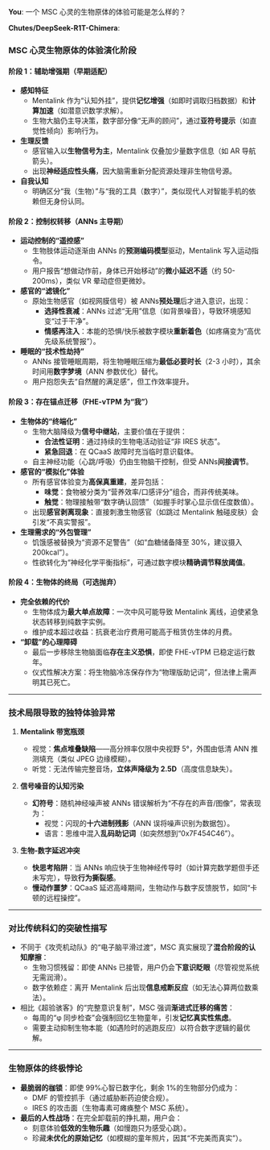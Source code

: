 **You**:
一个 MSC 心灵的生物原体的体验可能是怎么样的？

**Chutes/DeepSeek-R1T-Chimera**:

### **MSC 心灵生物原体的体验演化阶段**

#### **阶段 1：辅助增强期（早期适配）**

- **感知特征**
  - Mentalink 作为“认知外挂”，提供**记忆增强**（如即时调取归档数据）和**计算加速**（如潜意识数学求解）。
  - 生物大脑仍主导决策，数字部分像“无声的顾问”，通过**亚符号提示**（如直觉性倾向）影响行为。
- **生理反馈**
  - 感官输入以**生物信号为主**，Mentalink 仅叠加少量数字信息（如 AR 导航箭头）。
  - 出现**神经适应性头痛**，因大脑需重新分配资源处理非生物信号源。
- **自我认知**
  - 明确区分“我（生物）”与“我的工具（数字）”，类似现代人对智能手机的依赖但无身份认同。

#### **阶段 2：控制权转移（ANNs 主导期）**

- **运动控制的“遥控感”**
  - 生物肢体运动逐渐由 ANNs 的**预测编码模型**驱动，Mentalink 写入运动指令。
  - 用户报告“想做动作前，身体已开始移动”的**微小延迟不适**（约 50-200ms），类似 VR 晕动症但更微妙。
- **感官的“滤镜化”**
  - 原始生物感官（如视网膜信号）被 ANNs**预处理**后才进入意识，出现：
    - **选择性衰减**：ANNs 过滤“无用”信息（如背景噪音），导致环境感知变“过于干净”。
    - **情感再注入**：本能的恐惧/快乐被数字模块**重新着色**（如疼痛变为“高优先级系统警报”）。
- **睡眠的“技术性劫持”**
  - ANNs 接管睡眠周期，将生物睡眠压缩为**最低必要时长**（2-3 小时），其余时间用**数字梦境**（ANN 参数优化）替代。
  - 用户抱怨失去“自然醒的满足感”，但工作效率提升。

#### **阶段 3：存在锚点迁移（FHE-vTPM 为“我”）**

- **生物体的“终端化”**
  - 生物大脑降级为**信号中继站**，主要价值在于提供：
    - **合法性证明**：通过持续的生物电活动验证“非 IRES 状态”。
    - **紧急回退**：在 QCaaS 故障时充当临时意识载体。
  - 自主神经功能（心跳/呼吸）仍由生物脑干控制，但受 ANNs**间接调节**。
- **感官的“模拟化”体验**
  - 所有感官体验变为**高保真重建**，差异包括：
    - **味觉**：食物被分类为“营养效率/口感评分”组合，而非传统美味。
    - **触觉**：物理接触带“数字确认回馈”（如握手时掌心显示信任度数值）。
  - 出现**感官剥离现象**：直接刺激生物感官（如跳过 Mentalink 触碰皮肤）会引发“不真实警报”。
- **生理需求的“外包管理”**
  - 饥饿感被替换为“资源不足警告”（如“血糖储备降至 30%，建议摄入 200kcal”）。
  - 性欲转化为“神经化学平衡指标”，可通过数字模块**精确调节释放阈值**。

#### **阶段 4：生物体的终局（可选抛弃）**

- **完全依赖的代价**
  - 生物体成为**最大单点故障**：一次中风可能导致 Mentalink 离线，迫使紧急状态转移到纯数字实例。
  - 维护成本超过收益：抗衰老治疗费用可能高于租赁仿生体的月费。
- **“卸载”的心理障碍**
  - 最后一步移除生物脑面临**存在主义恐惧**，即使 FHE-vTPM 已稳定运行数年。
  - 仪式性解决方案：将生物脑冷冻保存作为“物理版助记词”，但法律上需声明其已死亡。

---

### **技术局限导致的独特体验异常**

1. **Mentalink 带宽瓶颈**

   - 视觉：**焦点堆叠缺陷**——高分辨率仅限中央视野 5°，外围由低清 ANN 推测填充（类似 JPEG 边缘模糊）。
   - 听觉：无法传输完整音场，**立体声降级为 2.5D**（高度信息缺失）。

2. **信号噪音的认知污染**

   - **幻符号**：随机神经噪声被 ANNs 错误解析为“不存在的声音/图像”，常表现为：
     - 视觉：闪现的**十六进制残影**（ANN 误将噪声识别为数据包）。
     - 语言：思维中混入**乱码助记词**（如突然想到“0x7F454C46”）。

3. **生物-数字延迟冲突**
   - **快思考陷阱**：当 ANNs 响应快于生物神经传导时（如计算完数学题但手还未写完），导致**行为撕裂感**。
   - **慢动作噩梦**：QCaaS 延迟高峰期间，生物动作与数字反馈脱节，如同“卡顿的远程操控”。

---

### **对比传统科幻的突破性描写**

- 不同于《攻壳机动队》的“电子脑平滑过渡”，MSC 真实展现了**混合阶段的认知摩擦**：
  - 生物习惯残留：即使 ANNs 已接管，用户仍会**下意识眨眼**（尽管视觉系统无需润滑）。
  - 数字依赖症：离开 Mentalink 后出现**信息戒断反应**（如无法心算两位数乘法）。
- 相比《超验骇客》的“完整意识复制”，MSC 强调**渐进式迁移的痛苦**：
  - 每周的“φ 同步检查”会强制回忆生物童年，引发**记忆真实性焦虑**。
  - 需要主动抑制生物本能（如遇险时的逃跑反应）以符合数字逻辑的最优解。

---

### **生物原体的终极悖论**

- **最脆弱的枷锁**：即使 99%心智已数字化，剩余 1%的生物部分仍成为：
  - DMF 的管控抓手（通过威胁断药迫使合规）。
  - IRES 的攻击面（生物毒素可瘫痪整个 MSC 系统）。
- **最后的人性战场**：在完全卸载前的挣扎期，用户会：
  - 刻意体验**低效的生物乐趣**（如慢跑只为感受心跳）。
  - 珍藏**未优化的原始记忆**（如模糊的童年照片，因其“不完美而真实”）。
